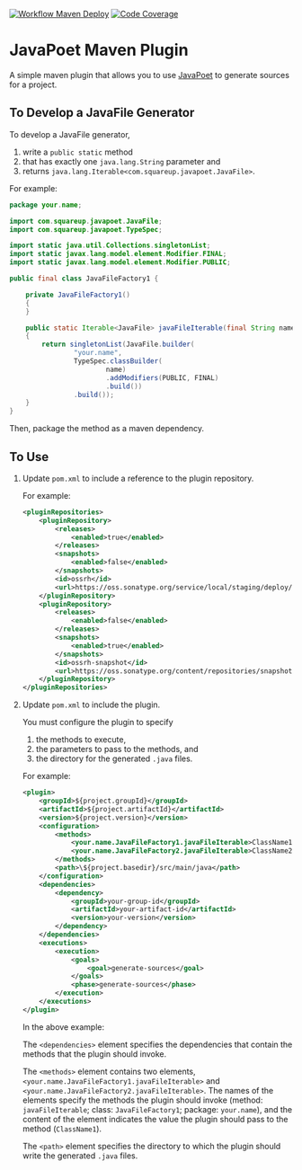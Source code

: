 [![Workflow Maven Deploy](https://github.com/drewctaylor/${project.artifactId}/workflows/workflow-maven-deploy/badge.svg)](https://github.com/drewctaylor/${project.artifactId}/workflows/workflow-maven-deploy/badge.svg)
[![Code Coverage](https://codecov.io/gh/drewctaylor/${project.artifactId}/branch/trunk/graph/badge.svg)](https://codecov.io/gh/drewctaylor/${project.artifactId})

# JavaPoet Maven Plugin

A simple maven plugin that allows you to use [JavaPoet](https://github.com/square/javapoet) to generate sources for a project.

## To Develop a JavaFile Generator

To develop a JavaFile generator,  

1) write a `public static` method 
2) that has exactly one `java.lang.String` parameter and 
3) returns `java.lang.Iterable<com.squareup.javapoet.JavaFile>`.

For example:

```java
package your.name;

import com.squareup.javapoet.JavaFile;
import com.squareup.javapoet.TypeSpec;

import static java.util.Collections.singletonList;
import static javax.lang.model.element.Modifier.FINAL;
import static javax.lang.model.element.Modifier.PUBLIC;

public final class JavaFileFactory1 {

    private JavaFileFactory1()
    {
    }

    public static Iterable<JavaFile> javaFileIterable(final String name)
    {
        return singletonList(JavaFile.builder(
                "your.name",
                TypeSpec.classBuilder(
                        name)
                        .addModifiers(PUBLIC, FINAL)
                        .build())
                .build());
    }
}
```

Then, package the method as a maven dependency.

## To Use

1) Update `pom.xml` to include a reference to the plugin repository.

    For example:

    ```xml
    <pluginRepositories>
        <pluginRepository>
            <releases>
                <enabled>true</enabled>
            </releases>
            <snapshots>
                <enabled>false</enabled>
            </snapshots>
            <id>ossrh</id>
            <url>https://oss.sonatype.org/service/local/staging/deploy/maven2</url>
        </pluginRepository>
        <pluginRepository>
            <releases>
                <enabled>false</enabled>
            </releases>
            <snapshots>
                <enabled>true</enabled>
            </snapshots>
            <id>ossrh-snapshot</id>
            <url>https://oss.sonatype.org/content/repositories/snapshots</url>
        </pluginRepository>
    </pluginRepositories>
    ```

3) Update `pom.xml` to include the plugin. 

    You must configure the plugin to specify
    
    1) the methods to execute,
    2) the parameters to pass to the methods, and
    3) the directory for the generated `.java` files.
    
    For example:
    
    ```xml
    <plugin>
        <groupId>${project.groupId}</groupId>
        <artifactId>${project.artifactId}</artifactId>
        <version>${project.version}</version>
        <configuration>
            <methods>
                <your.name.JavaFileFactory1.javaFileIterable>ClassName1</your.name.JavaFileFactory1.javaFileIterable>
                <your.name.JavaFileFactory2.javaFileIterable>ClassName2</your.name.JavaFileFactory2.javaFileIterable>
            </methods>
            <path>\${project.basedir}/src/main/java</path>
        </configuration>
        <dependencies>
            <dependency>
                <groupId>your-group-id</groupId>
                <artifactId>your-artifact-id</artifactId>
                <version>your-version</version>
            </dependency>
        </dependencies>
        <executions>
            <execution>
                <goals>
                    <goal>generate-sources</goal>
                </goals>
                <phase>generate-sources</phase>
            </execution>
        </executions>
    </plugin>
    ```
    
    In the above example: 
    
    The `<dependencies>` element specifies the dependencies that contain the methods that the plugin should invoke.
    
    The `<methods>` element contains two elements, `<your.name.JavaFileFactory1.javaFileIterable>` and `<your.name.JavaFileFactory2.javaFileIterable>`. The names of the elements specify the methods the plugin should invoke (method: `javaFileIterable`; class: `JavaFileFactory1`; package: `your.name`), and the content of the element indicates the value the plugin should pass to the method (`ClassName1`). 
    
    The `<path>` element specifies the directory to which the plugin should write the generated `.java` files.
